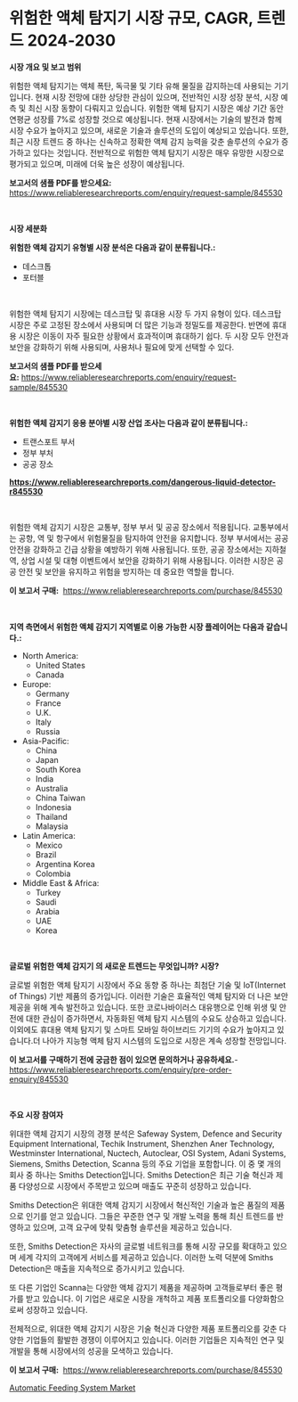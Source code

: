 <p><h1>위험한 액체 탐지기 시장 규모, CAGR, 트렌드 2024-2030</h1></p><p><strong>시장 개요 및 보고 범위</strong></p>
<p><p>위험한 액체 탐지기는 액체 폭탄, 독극물 및 기타 유해 물질을 감지하는데 사용되는 기기입니다. 현재 시장 전망에 대한 상당한 관심이 있으며, 전반적인 시장 성장 분석, 시장 예측 및 최신 시장 동향이 다뤄지고 있습니다. 위험한 액체 탐지기 시장은 예상 기간 동안 연평균 성장률 7%로 성장할 것으로 예상됩니다. 현재 시장에서는 기술의 발전과 함께 시장 수요가 높아지고 있으며, 새로운 기술과 솔루션의 도입이 예상되고 있습니다. 또한, 최근 시장 트렌드 중 하나는 신속하고 정확한 액체 감지 능력을 갖춘 솔루션의 수요가 증가하고 있다는 것입니다. 전반적으로 위험한 액체 탐지기 시장은 매우 유망한 시장으로 평가되고 있으며, 미래에 더욱 높은 성장이 예상됩니다.</p></p>
<p><strong>보고서의 샘플 PDF를 받으세요:</strong> <a href="https://www.reliableresearchreports.com/enquiry/request-sample/845530">https://www.reliableresearchreports.com/enquiry/request-sample/845530</a></p>
<p>&nbsp;</p>
<p><strong>시장 세분화</strong></p>
<p><strong>위험한 액체 감지기 유형별 시장 분석은 다음과 같이 분류됩니다.:</strong></p>
<p><ul><li>데스크톱</li><li>포터블</li></ul></p>
<p>&nbsp;</p>
<p><p>위험한 액체 탐지기 시장에는 데스크탑 및 휴대용 시장 두 가지 유형이 있다. 데스크탑 시장은 주로 고정된 장소에서 사용되며 더 많은 기능과 정밀도를 제공한다. 반면에 휴대용 시장은 이동이 자주 필요한 상황에서 효과적이며 휴대하기 쉽다. 두 시장 모두 안전과 보안을 강화하기 위해 사용되며, 사용처나 필요에 맞게 선택할 수 있다.</p></p>
<p><strong>보고서의 샘플 PDF를 받으세요:</strong>&nbsp;<a href="https://www.reliableresearchreports.com/enquiry/request-sample/845530">https://www.reliableresearchreports.com/enquiry/request-sample/845530</a></p>
<p>&nbsp;</p>
<p><strong> 위험한 액체 감지기 응용 분야별 시장 산업 조사는 다음과 같이 분류됩니다.:</strong></p>
<p><ul><li>트랜스포트 부서</li><li>정부 부처</li><li>공공 장소</li></ul></p>
<p><strong><a href="https://www.reliableresearchreports.com/dangerous-liquid-detector-r845530">https://www.reliableresearchreports.com/dangerous-liquid-detector-r845530</a></strong></p>
<p>&nbsp;</p>
<p><p>위험한 액체 감지기 시장은 교통부, 정부 부서 및 공공 장소에서 적용됩니다. 교통부에서는 공항, 역 및 항구에서 위험물질을 탐지하여 안전을 유지합니다. 정부 부서에서는 공공 안전을 강화하고 긴급 상황을 예방하기 위해 사용됩니다. 또한, 공공 장소에서는 지하철 역, 상업 시설 및 대형 이벤트에서 보안을 강화하기 위해 사용됩니다. 이러한 시장은 공공 안전 및 보안을 유지하고 위험을 방지하는 데 중요한 역할을 합니다.</p></p>
<p><strong>이 보고서 구매:</strong>&nbsp; <a href="https://www.reliableresearchreports.com/purchase/845530">https://www.reliableresearchreports.com/purchase/845530</a></p>
<p>&nbsp;</p>
<p><strong>지역 측면에서 위험한 액체 감지기 지역별로 이용 가능한 시장 플레이어는 다음과 같습니다.:</strong></p>
<p><ul>
    <li>
        North America:
        <ul>
            <li>United States</li>
            <li>Canada</li>
        </ul>
    </li>
    <li>
        Europe:
        <ul>
            <li>Germany</li>
            <li>France</li>
            <li>U.K.</li>
            <li>Italy</li>
            <li>Russia</li>
        </ul>
    </li>
    <li>
        Asia-Pacific:
        <ul>
            <li>China</li>
            <li>Japan</li>
            <li>South Korea</li>
            <li>India</li>
            <li>Australia</li>
            <li>China Taiwan</li>
            <li>Indonesia</li>
            <li>Thailand</li>
            <li>Malaysia</li>
        </ul>
    </li>
    <li>
        Latin America:
        <ul>
            <li>Mexico</li>
            <li>Brazil</li>
            <li>Argentina Korea</li>
            <li>Colombia</li>
        </ul>
    </li>
    <li>
        Middle East & Africa:
        <ul>
            <li>Turkey</li>
            <li>Saudi</li>
            <li>Arabia</li>
            <li>UAE</li>
            <li>Korea</li>
        </ul>
    </li>
    </ul></p>
<p>&nbsp;</p>
<p><strong>글로벌 위험한 액체 감지기 의 새로운 트렌드는 무엇입니까? 시장?</strong></p>
<p><p>글로벌 위험한 액체 탐지기 시장에서 주요 동향 중 하나는 최첨단 기술 및 IoT(Internet of Things) 기반 제품의 증가입니다. 이러한 기술은 효율적인 액체 탐지와 더 나은 보안 제공을 위해 계속 발전하고 있습니다. 또한 코로나바이러스 대유행으로 인해 위생 및 안전에 대한 관심이 증가하면서, 자동화된 액체 탐지 시스템의 수요도 상승하고 있습니다. 이외에도 휴대용 액체 탐지기 및 스마트 모바일 하이브리드 기기의 수요가 높아지고 있습니다.더 나아가 지능형 액체 탐지 시스템의 도입으로 시장은 계속 성장할 전망입니다.</p></p>
<p><strong>이 보고서를 구매하기 전에 궁금한 점이 있으면 문의하거나 공유하세요.</strong>- <a href="https://www.reliableresearchreports.com/enquiry/pre-order-enquiry/845530">https://www.reliableresearchreports.com/enquiry/pre-order-enquiry/845530</a></p>
<p>&nbsp;</p>
<p><strong>주요 시장 참여자</strong></p>
<p><p>위대한 액체 감지기 시장의 경쟁 분석은 Safeway System, Defence and Security Equipment International, Techik Instrument, Shenzhen Aner Technology, Westminster International, Nuctech, Autoclear, OSI System, Adani Systems, Siemens, Smiths Detection, Scanna 등의 주요 기업을 포함합니다. 이 중 몇 개의 회사 중 하나는 Smiths Detection입니다. Smiths Detection은 최근 기술 혁신과 제품 다양성으로 시장에서 주목받고 있으며 매출도 꾸준히 성장하고 있습니다. </p><p>Smiths Detection은 위대한 액체 감지기 시장에서 혁신적인 기술과 높은 품질의 제품으로 인기를 얻고 있습니다. 그들은 꾸준한 연구 및 개발 노력을 통해 최신 트렌드를 반영하고 있으며, 고객 요구에 맞춰 맞춤형 솔루션을 제공하고 있습니다.</p><p>또한, Smiths Detection은 자사의 글로벌 네트워크를 통해 시장 규모를 확대하고 있으며 세계 각지의 고객에게 서비스를 제공하고 있습니다. 이러한 노력 덕분에 Smiths Detection은 매출을 지속적으로 증가시키고 있습니다.</p><p>또 다른 기업인 Scanna는 다양한 액체 감지기 제품을 제공하며 고객들로부터 좋은 평가를 받고 있습니다. 이 기업은 새로운 시장을 개척하고 제품 포트폴리오를 다양화함으로써 성장하고 있습니다.</p><p>전체적으로, 위대한 액체 감지기 시장은 기술 혁신과 다양한 제품 포트폴리오를 갖춘 다양한 기업들의 활발한 경쟁이 이루어지고 있습니다. 이러한 기업들은 지속적인 연구 및 개발을 통해 시장에서의 성공을 모색하고 있습니다.</p></p>
<p><strong>이 보고서 구매:</strong>&nbsp;&nbsp;<a href="https://www.reliableresearchreports.com/purchase/845530">https://www.reliableresearchreports.com/purchase/845530</a></p>
<p><p><a href="https://github.com/WillieWoodard/Market-Research-Report-List-4/blob/main/automatic-feeding-system-market.md">Automatic Feeding System Market</a></p></p>